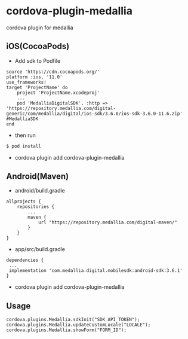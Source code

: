 # cordova-plugin-medallia
cordova plugin for medallia

## iOS(CocoaPods)
- Add sdk to Podfile

```shell script
source 'https://cdn.cocoapods.org/'
platform :ios, '11.0'
use_frameworks!
target 'ProjectName' do
	project 'ProjectName.xcodeproj'
	...
	pod 'MedalliaDigitalSDK', :http => 'https://repository.medallia.com/digital-generic/com/medallia/digital/ios-sdk/3.6.0/ios-sdk-3.6.0-11.6.zip' #MedalliaSDK
end
```

- then run

```sh
$ pod install
```

- cordova plugin add cordova-plugin-medallia

## Android(Maven)

- android/build.gradle
```shell script
allprojects {
    repositories {
        ...
        maven {
            url "https://repository.medallia.com/digital-maven/"
        }
    }
}
```
- app/src/build.gradle

```shell script
dependencies {
 ...
 implementation 'com.medallia.digital.mobilesdk:android-sdk:3.6.1'
}
```

- cordova plugin add cordova-plugin-medallia

## Usage

```shell script
cordova.plugins.Medallia.sdkInit("SDK_API_TOKEN");
cordova.plugins.Medallia.updateCustomLocale("LOCALE");
cordova.plugins.Medallia.showForm("FORM_ID");
```